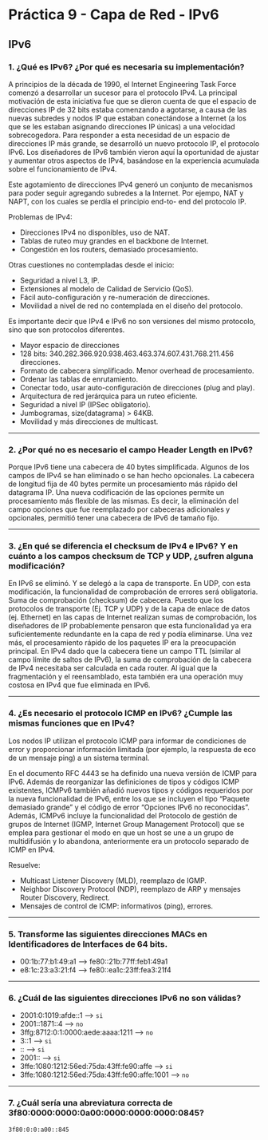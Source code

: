 # Práctica 9 - Capa de Red - IPv6

## IPv6

### 1. ¿Qué es IPv6? ¿Por qué es necesaria su implementación?

A principios de la década de 1990, el Internet Engineering Task Force comenzó a desarrollar un sucesor para el protocolo IPv4. La principal motivación de esta iniciativa fue que se dieron cuenta de que el espacio de direcciones IP de 32 bits estaba comenzando a agotarse, a causa de las nuevas subredes y nodos IP que estaban conectándose a Internet (a los que se les estaban asignando direcciones IP únicas) a una velocidad sobrecogedora. Para responder a esta necesidad de un espacio de direcciones IP más grande, se desarrolló un nuevo protocolo IP, el protocolo IPv6. Los diseñadores de IPv6 también vieron aquí la oportunidad de ajustar y aumentar otros aspectos de IPv4, basándose en la experiencia acumulada sobre el funcionamiento de IPv4.

Este agotamiento de direcciones IPv4 generó un conjunto de mecanismos para poder seguir
agregando subredes a la Internet. Por ejempo, NAT y NAPT, con los cuales se perdía el
principio end-to- end del protocolo IP.

Problemas de IPv4:

* Direcciones IPv4 no disponibles, uso de NAT.
* Tablas de ruteo muy grandes en el backbone de Internet.
* Congestión en los routers, demasiado procesamiento.

Otras cuestiones no contempladas desde el inicio:

* Seguridad a nivel L3, IP.
* Extensiones al modelo de Calidad de Servicio (QoS).
* Fácil auto-configuración y re-numeración de direcciones.
* Movilidad a nivel de red no contemplada en el diseño del protocolo.

Es importante decir que IPv4 e IPv6 no son versiones del mismo protocolo, sino que son protocolos diferentes.

* Mayor espacio de direcciones
* 128 bits: 340.282.366.920.938.463.463.374.607.431.768.211.456 direcciones.
* Formato de cabecera simplificado. Menor overhead de procesamiento.
* Ordenar las tablas de enrutamiento.
* Conectar todo, usar auto-configuración de direcciones (plug and play).
* Arquitectura de red jerárquica para un ruteo eficiente.
* Seguridad a nivel IP (IPSec obligatorio).
* Jumbogramas, size(datagrama) > 64KB.
* Movilidad y más direcciones de multicast.

* * *

### 2. ¿Por qué no es necesario el campo Header Length en IPv6?

Porque IPv6 tiene una cabecera de 40 bytes simplificada. Algunos de los campos de IPv4 se han eliminado o se han hecho opcionales. La cabecera de longitud fija de 40 bytes permite un procesamiento más rápido del datagrama IP. Una nueva codificación de las opciones permite un procesamiento más flexible de las mismas. Es decir, la eliminación del campo opciones que fue reemplazado por cabeceras adicionales y opcionales, permitió tener una cabecera de IPv6 de tamaño fijo.

* * *

### 3. ¿En qué se diferencia el checksum de IPv4 e IPv6? Y en cuánto a los campos checksum de TCP y UDP, ¿sufren alguna modificación?

En IPv6 se eliminó. Y se delegó a la capa de transporte. En UDP, con esta modificación, la funcionalidad de comprobación de errores será obligatoria.
Suma de comprobación (checksum) de cabecera. Puesto que los protocolos de transporte (Ej. TCP y UDP) y de la capa de enlace de datos (ej. Ethernet) en las capas de Internet realizan sumas de comprobación, los diseñadores de IP probablemente pensaron que esta funcionalidad ya era suficientemente redundante en la capa de red y podía eliminarse. Una vez más, el procesamiento rápido de los paquetes IP era la preocupación principal. En IPv4 dado que la cabecera tiene un campo TTL (similar al campo límite de saltos de IPv6), la suma de comprobación de la cabecera de IPv4 necesitaba ser calculada en cada router. Al igual que la fragmentación y el reensamblado, esta también era una operación muy costosa en IPv4 que fue eliminada en IPv6.

* * *

### 4. ¿Es necesario el protocolo ICMP en IPv6? ¿Cumple las mismas funciones que en IPv4?

Los nodos IP utilizan el protocolo ICMP para informar de condiciones de error y proporcionar información limitada (por ejemplo, la respuesta de eco de un mensaje ping) a un sistema terminal.

En el documento RFC 4443 se ha definido una nueva versión de ICMP para IPv6. Además de reorganizar las definiciones de tipos y códigos ICMP existentes, ICMPv6 también añadió nuevos tipos y códigos requeridos por la nueva funcionalidad de IPv6, entre los que se incluyen el tipo “Paquete demasiado grande” y el código de error “Opciones IPv6 no reconocidas”. Además, ICMPv6 incluye la funcionalidad del Protocolo de gestión de grupos de Internet (IGMP, Internet Group Management Protocol) que se emplea para gestionar el modo en que un host se une a un grupo de multidifusión y lo abandona, anteriormente era un protocolo separado de ICMP en IPv4.

Resuelve:

* Multicast Listener Discovery (MLD), reemplazo de IGMP.
* Neighbor Discovery Protocol (NDP), reemplazo de ARP y mensajes Router Discovery, Redirect.
* Mensajes de control de ICMP: informativos (ping), errores.

* * *

### 5. Transforme las siguientes direcciones MACs en Identificadores de Interfaces de 64 bits.

*   00:1b:77:b1:49:a1 --> fe80::21b:77ff:feb1:49a1
*   e8:1c:23:a3:21:f4 --> fe80::ea1c:23ff:fea3:21f4

* * *

### 6. ¿Cuál de las siguientes direcciones IPv6 no son válidas?

*   2001:0:1019:afde::1 --> `si`
*   2001::1871::4 --> `no`
*   3ffg:8712:0:1:0000:aede:aaaa:1211 --> `no`
*   3::1 --> `si`
*   :: --> `si`
*   2001:: --> `si`
*   3ffe:1080:1212:56ed:75da:43ff:fe90:affe --> `si`
*   3ffe:1080:1212:56ed:75da:43ff:fe90:affe:1001 --> `no`

* * *

### 7. ¿Cuál sería una abreviatura correcta de 3f80:0000:0000:0a00:0000:0000:0000:0845?

`3f80:0:0:a00::845`
